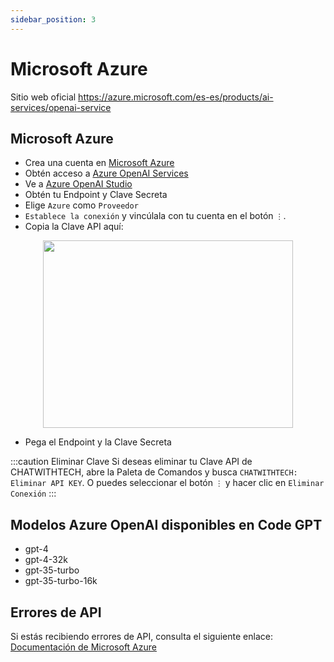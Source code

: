```yaml
---
sidebar_position: 3
---
```


# Microsoft Azure

Sitio web oficial https://azure.microsoft.com/es-es/products/ai-services/openai-service

## Microsoft Azure
- Crea una cuenta en [Microsoft Azure](https://azure.microsoft.com/es-es/free)
- Obtén acceso a [Azure OpenAI Services](https://azure.microsoft.com/es-es/products/ai-services/openai-service)
- Ve a [Azure OpenAI Studio](https://oai.azure.com/)
- Obtén tu Endpoint y Clave Secreta
- Elige `Azure` como `Proveedor`
- `Establece la conexión` y vincúlala con tu cuenta en el botón `⋮`.
- Copia la Clave API aquí:

<p align="center">
      <img width="400" height="300" src="https://github.com/davila7/code-gpt-docs/assets/37567214/c89c3c49-1c1a-4fa3-93b3-5ddede97d5e7" />
</p>
 
  
- Pega el Endpoint y la Clave Secreta

:::caution Eliminar Clave
Si deseas eliminar tu Clave API de CHATWITHTECH, abre la Paleta de Comandos y busca `CHATWITHTECH: Eliminar API KEY`. O puedes seleccionar el botón `⋮` y hacer clic en `Eliminar Conexión`
:::

## Modelos Azure OpenAI disponibles en Code GPT
- gpt-4
- gpt-4-32k
- gpt-35-turbo
- gpt-35-turbo-16k

## Errores de API
Si estás recibiendo errores de API, consulta el siguiente enlace: [Documentación de Microsoft Azure](https://azure.microsoft.com/es-es/products/ai-services/openai-service/)
